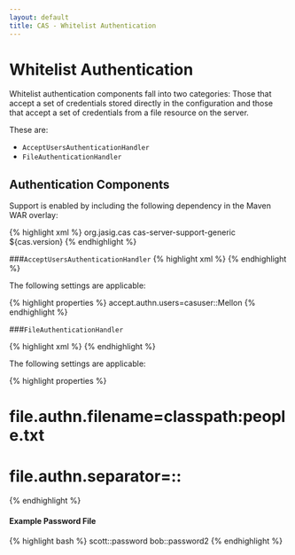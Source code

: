 ```yaml
---
layout: default
title: CAS - Whitelist Authentication
---
```



# Whitelist Authentication
Whitelist authentication components fall into two categories: Those that accept a set of credentials stored directly in the configuration and those that accept a set of credentials from a file resource on the server.

These are:
* `AcceptUsersAuthenticationHandler`
* `FileAuthenticationHandler`


## Authentication Components
Support is enabled by including the following dependency in the Maven WAR overlay:

{% highlight xml %}
<dependency>
  <groupId>org.jasig.cas</groupId>
  <artifactId>cas-server-support-generic</artifactId>
  <version>${cas.version}</version>
</dependency>
{% endhighlight %}

###`AcceptUsersAuthenticationHandler`
{% highlight xml %}
<alias name="acceptUsersAuthenticationHandler" alias="primaryAuthenticationHandler" />
{% endhighlight %}

The following settings are applicable:

{% highlight properties %}
accept.authn.users=casuser::Mellon
{% endhighlight %}

###`FileAuthenticationHandler`

{% highlight xml %}
<alias name="fileAuthenticationHandler" alias="primaryAuthenticationHandler" />
{% endhighlight %}

The following settings are applicable:

{% highlight properties %}
# file.authn.filename=classpath:people.txt
# file.authn.separator=::
{% endhighlight %}

#### Example Password File
{% highlight bash %}
scott::password
bob::password2
{% endhighlight %}
